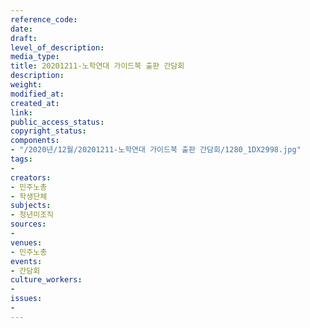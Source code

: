 ```yaml
---
reference_code: 
date: 
draft: 
level_of_description: 
media_type: 
title: 20201211-노학연대 가이드북 출판 간담회
description: 
weight: 
modified_at: 
created_at: 
link: 
public_access_status: 
copyright_status: 
components:
- "/2020년/12월/20201211-노학연대 가이드북 출판 간담회/1280_1DX2998.jpg"
tags:
- 
creators:
- 민주노총
- 학생단체
subjects:
- 청년미조직
sources:
- 
venues:
- 민주노총
events:
- 간담회
culture_workers:
- 
issues:
- 
---
```

